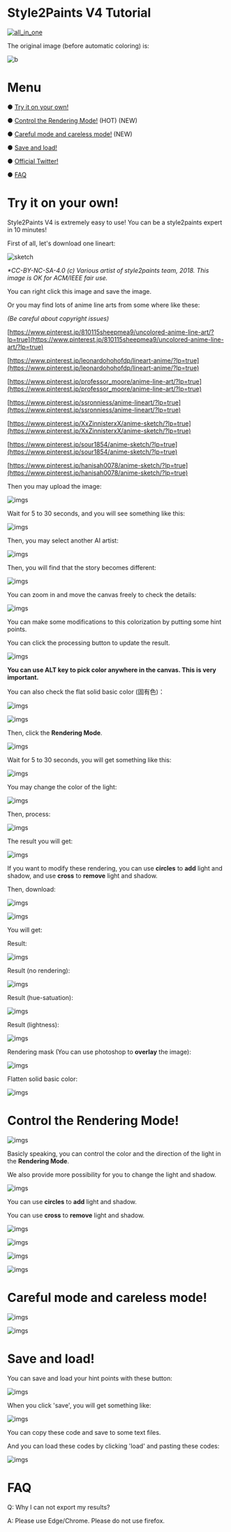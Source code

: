 ﻿# Style2Paints V4 Tutorial

[![all_in_one](https://github.com/lllyasviel/style2paints/raw/master/imgs/1.jpg)](https://github.com/lllyasviel/style2paints/raw/master/imgs/1.jpg)

The original image (before automatic coloring) is:

![b](https://github.com/lllyasviel/style2paints/raw/master/imgs/sample.jpg)

# Menu

● [Try it on your own!](#stry)

● [Control the Rendering Mode!](#scon) (HOT) (NEW)

● [Careful mode and careless mode!](#care) (NEW)

● [Save and load!](#sl)

● [Official Twitter!](https://twitter.com/IlIIlIIIllIllII)

● [FAQ](#faq)

<span id="stry"></span>

# Try it on your own!

Style2Paints V4 is extremely easy to use! You can be a style2paints expert in 10 minutes!

First of all, let's download one lineart:

![sketch](https://github.com/lllyasviel/style2paints/raw/master/imgs/2.jpg)

*\*CC-BY-NC-SA-4.0 (c) Various artist of style2paints team, 2018. This image is OK for ACM/IEEE fair use.*

You can right click this image and save the image. 

Or you may find lots of anime line arts from some where like these:

*(Be careful about copyright issues)*

[https://www.pinterest.jp/810115sheepmea9/uncolored-anime-line-art/?lp=true](https://www.pinterest.jp/810115sheepmea9/uncolored-anime-line-art/?lp=true)

[https://www.pinterest.jp/leonardohohofdp/lineart-anime/?lp=true](https://www.pinterest.jp/leonardohohofdp/lineart-anime/?lp=true)

[https://www.pinterest.jp/professor_moore/anime-line-art/?lp=true](https://www.pinterest.jp/professor_moore/anime-line-art/?lp=true)

[https://www.pinterest.jp/ssronniess/anime-lineart/?lp=true](https://www.pinterest.jp/ssronniess/anime-lineart/?lp=true)

[https://www.pinterest.jp/XxZinnisterxX/anime-sketch/?lp=true](https://www.pinterest.jp/XxZinnisterxX/anime-sketch/?lp=true)

[https://www.pinterest.jp/sour1854/anime-sketch/?lp=true](https://www.pinterest.jp/sour1854/anime-sketch/?lp=true)

[https://www.pinterest.jp/hanisah0078/anime-sketch/?lp=true](https://www.pinterest.jp/hanisah0078/anime-sketch/?lp=true)


Then you may upload the image:

![imgs](https://github.com/lllyasviel/style2paints/raw/master/imgs/3.jpg)

Wait for 5 to 30 seconds, and you will see something like this:

![imgs](https://github.com/lllyasviel/style2paints/raw/master/imgs/4.jpg)

Then, you may select another AI artist:

![imgs](https://github.com/lllyasviel/style2paints/raw/master/imgs/5.jpg)

Then, you will find that the story becomes different:

![imgs](https://github.com/lllyasviel/style2paints/raw/master/imgs/6.jpg)

You can zoom in and move the canvas freely to check the details:

![imgs](https://github.com/lllyasviel/style2paints/raw/master/imgs/7.jpg)

You can make some modifications to this colorization by putting some hint points.

You can click the processing button to update the result.

![imgs](https://github.com/lllyasviel/style2paints/raw/master/imgs/8.jpg)

**You can use ALT key to pick color anywhere in the canvas. This is very important.**

You can also check the flat solid basic color (固有色)：

![imgs](https://github.com/lllyasviel/style2paints/raw/master/imgs/8.5.jpg)

![imgs](https://github.com/lllyasviel/style2paints/raw/master/imgs/9.jpg)

Then, click the **Rendering Mode**.

![imgs](https://github.com/lllyasviel/style2paints/raw/master/imgs/10.jpg)

Wait for 5 to 30 seconds, you will get something like this:

![imgs](https://github.com/lllyasviel/style2paints/raw/master/imgs/11.jpg)

You may change the color of the light:

![imgs](https://github.com/lllyasviel/style2paints/raw/master/imgs/12.jpg)

Then, process:

![imgs](https://github.com/lllyasviel/style2paints/raw/master/imgs/13.jpg)

The result you will get:

![imgs](https://github.com/lllyasviel/style2paints/raw/master/imgs/14.jpg)

If you want to modify these rendering, you can use **circles** to **add** light and shadow, and use **cross** to **remove** light and shadow.

Then, download:

![imgs](https://github.com/lllyasviel/style2paints/raw/master/imgs/15.jpg)

![imgs](https://github.com/lllyasviel/style2paints/raw/master/imgs/16.jpg)

You will get:

Result:

![imgs](https://github.com/lllyasviel/style2paints/raw/master/imgs/a2.jpg)

Result (no rendering):

![imgs](https://github.com/lllyasviel/style2paints/raw/master/imgs/a1.jpg)

Result (hue-satuation):

![imgs](https://github.com/lllyasviel/style2paints/raw/master/imgs/a3.jpg)

Result (lightness):

![imgs](https://github.com/lllyasviel/style2paints/raw/master/imgs/a4.jpg)

Rendering mask (You can use photoshop to **overlay** the image):

![imgs](https://github.com/lllyasviel/style2paints/raw/master/imgs/a5.jpg)

Flatten solid basic color:

![imgs](https://github.com/lllyasviel/style2paints/raw/master/imgs/a6.jpg)

<span id="scon"></span>

# Control the Rendering Mode!

![imgs](https://github.com/lllyasviel/style2paints/raw/master/imgs/12.jpg)

Basicly speaking, you can control the color and the direction of the light in the **Rendering Mode**.

We also provide more possibility for you to change the light and shadow.

![imgs](https://github.com/lllyasviel/style2paints/raw/master/imgs/17.jpg)

You can use **circles** to **add** light and shadow.

You can use **cross** to **remove** light and shadow.

![imgs](https://github.com/lllyasviel/style2paints/raw/master/imgs/18.jpg)

![imgs](https://github.com/lllyasviel/style2paints/raw/master/imgs/19.jpg)

![imgs](https://github.com/lllyasviel/style2paints/raw/master/imgs/20.jpg)

![imgs](https://github.com/lllyasviel/style2paints/raw/master/imgs/201.jpg)

<span id="care"></span>

# Careful mode and careless mode!

![imgs](https://github.com/lllyasviel/style2paints/raw/master/imgs/c1.jpg)

![imgs](https://github.com/lllyasviel/style2paints/raw/master/imgs/c2.jpg)

<span id="sl"></span>

# Save and load!

You can save and load your hint points with these button:

![imgs](https://github.com/lllyasviel/style2paints/raw/master/imgs/21.jpg)

When you click 'save', you will get something like:

![imgs](https://github.com/lllyasviel/style2paints/raw/master/imgs/22.jpg)

You can copy these code and save to some text files.

And you can load these codes by clicking 'load' and pasting these codes:

![imgs](https://github.com/lllyasviel/style2paints/raw/master/imgs/23.jpg)

<span id="faq"></span>

# FAQ

Q: Why I can not export my results?

A: Please use Edge/Chrome. Please do not use firefox.

